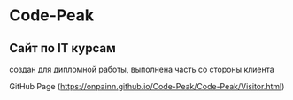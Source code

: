 # Code-Peak
## Сайт по IT курсам
создан для дипломной работы, выполнена часть со стороны клиента

GitHub Page (https://onpainn.github.io/Code-Peak/Code-Peak/Visitor.html)
